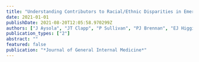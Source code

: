 ```yaml
---
title: "Understanding Contributors to Racial/Ethnic Disparities in Emergency Department Throughput Times: A Sequential Mixed Methods Analysis"
date: 2021-01-01
publishDate: 2021-08-20T12:05:58.970299Z
authors: ["J Aysola", "JT Clapp", "P Sullivan", "PJ Brennan", "EJ Higginbotham", " ..."]
publication_types: ["2"]
abstract: ""
featured: false
publication: "*Journal of General Internal Medicine*"
---
```


